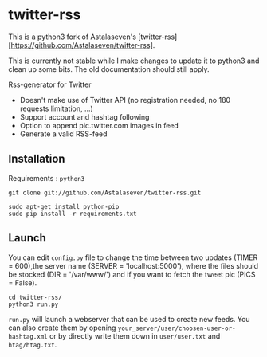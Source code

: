 twitter-rss
===========

This is a python3 fork of Astalaseven's [twitter-rss][https://github.com/Astalaseven/twitter-rss]. 

This is currently not stable while I make changes to update it to python3 and clean up some bits. The old documentation should still apply.

Rss-generator for Twitter

* Doesn't make use of Twitter API (no registration needed, no 180 requests limitation, ...)
* Support account and hashtag following
* Option to append pic.twitter.com images in feed
* Generate a valid RSS-feed

## Installation

Requirements : `python3`

    git clone git://github.com/Astalaseven/twitter-rss.git

    sudo apt-get install python-pip
    sudo pip install -r requirements.txt
    
## Launch

You can edit `config.py` file to change the time between two updates (TIMER = 600),the server name 
(SERVER = 'localhost:5000'), where the files should be stocked (DIR = '/var/www/') and if you want 
to fetch the tweet pic (PICS = False).

    cd twitter-rss/
    python3 run.py
  
`run.py` will launch a webserver that can be used to create new feeds. You can also create them by opening 
`your_server/user/choosen-user-or-hashtag.xml` or by directly write them down in `user/user.txt` and `htag/htag.txt`.
